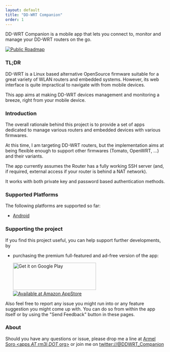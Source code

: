 ```yaml
---
layout: default
title: "DD-WRT Companion"
order: 1
---
```


<!-- Begin Cookie Consent plugin by Silktide - http://silktide.com/cookieconsent -->
<script type="text/javascript">
    window.cookieconsent_options = {"message":"This website uses cookies to ensure you get the best experience on our website","dismiss":"Got it!","learnMore":"More info","link":null,"theme":"dark-top"};
</script>

<script>
  (function (w,i,d,g,e,t,s) {w[d] = w[d]||[];t= i.createElement(g);
    t.async=1;t.src=e;s=i.getElementsByTagName(g)[0];s.parentNode.insertBefore(t, s);
  })(window, document, '_gscq','script','//widgets.getsitecontrol.com/59849/script.js');
</script>

<script type="text/javascript" src="//s3.amazonaws.com/cc.silktide.com/cookieconsent.latest.min.js"></script>
<!-- End Cookie Consent plugin -->
<!-- 
<script type="text/javascript">
    window.doorbellOptions = {
        appKey: 'f6ciDeNxz1cbW2TSirLv5hn5btBo353HB6xTkaTvJOCDW5JlJtB1dpkaaGGg6Alb'
    };
    (function(d, t) {
        var g = d.createElement(t);g.id = 'doorbellScript';g.type = 'text/javascript';g.async = true;g.src = 'https://embed.doorbell.io/button/1824?t='+(new Date().getTime());(d.getElementsByTagName('head')[0]||d.getElementsByTagName('body')[0]).appendChild(g);
    }(document, 'script'));
</script> -->

<div class=lead>DD-WRT Companion is a mobile app that lets you connect to, monitor and manage your DD-WRT routers on the go.</div>


[![Public Roadmap](https://img.shields.io/badge/Roadmap-Public-ff69b4.svg)](http://ddwrt-companion.rm3l.org/roadmap)

### TL;DR
DD-WRT is a Linux based alternative OpenSource firmware suitable for a great variety of WLAN routers and embedded systems.
However, its web interface is quite impractical to navigate with from mobile devices.

This app aims at making DD-WRT devices management and monitoring a breeze, right from your mobile  device.

### Introduction
The overall rationale behind this project is to provide a set of apps dedicated to manage various routers and embedded devices with various firmwares. 

At this time, I am targeting DD-WRT routers, but the implementation aims at being flexible enough to support other firmwares (Tomato, OpenWRT, …) and their variants.

The app currently assumes the Router has a fully working SSH server (and, if required, external access if your router is behind a NAT network). 

It works with both private key and password based authentication methods.

### Supported Platforms

The following platforms are supported so far:

<ul>
 <li><a href="https://play.google.com/store/apps/details?id=org.rm3l.ddwrt" target="_blank">Android</a></li>
</ul>


### Supporting the project
If you find this project useful, you can help support further developments, by
<ul>
 <li>purchasing the premium full-featured and ad-free version of the app:

<a href="https://play.google.com/store/apps/details?id=org.rm3l.ddwrt&utm_source=global_co&utm_medium=prtnr&utm_content=Mar2515&utm_campaign=PartBadge&pcampaignid=MKT-AC-global-none-all-co-pr-py-PartBadges-Oct1515-1" target="_blank"><img alt="Get it on Google Play" src="https://play.google.com/intl/en_us/badges/images/apps/en-play-badge-border.png"  width="260" height="85"/></a>
&nbsp; &nbsp;&nbsp;
<a href="http://www.amazon.com/Lemra-DD-WRT-Companion/dp/B00RN7HEI4" target="_blank">
<img src="https://images-na.ssl-images-amazon.com/images/G/01/AmazonMobileApps/amazon-apps-store-us-gray.png" alt="Available at Amazon AppStore" /></a> 
 </li>
</ul>

Also feel free to report any issue you might run into or any feature suggestion you might come up with. You can do so from within the app itself or by using the "Send Feedback" button in these pages.

### About

Should you have any questions or issue, please drop me a line at <a href="mailto:apps+ddwrt__web@rm3l.org?subject=About+DD-WRT+Companion+App">Armel Soro &lt;apps _AT_ rm3l _DOT_ org&gt;</a> or join me on <a href="https://twitter.com/DDWRT_Companion" target="_blank">twitter://@DDWRT_Companion</a>


